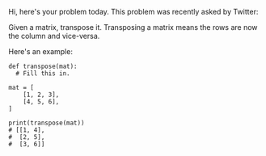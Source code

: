 Hi, here's your problem today. This problem was recently asked by Twitter:

Given a matrix, transpose it. Transposing a matrix means the rows are now the column and vice-versa.

Here's an example:
```
def transpose(mat):
  # Fill this in.

mat = [
    [1, 2, 3],
    [4, 5, 6],
]

print(transpose(mat))
# [[1, 4],
#  [2, 5], 
#  [3, 6]]
```
